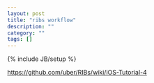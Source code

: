 ```yaml
---
layout: post
title: "ribs workflow"
description: ""
category: ""
tags: []
---
```

{% include JB/setup %}

https://github.com/uber/RIBs/wiki/iOS-Tutorial-4
